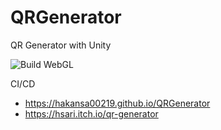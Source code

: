 # QRGenerator
QR Generator with Unity 


![Build WebGL](https://github.com/hakansa00219/QRGenerator/actions/workflows/main.yml/badge.svg)

CI/CD 
-  https://hakansa00219.github.io/QRGenerator
-  https://hsari.itch.io/qr-generator


